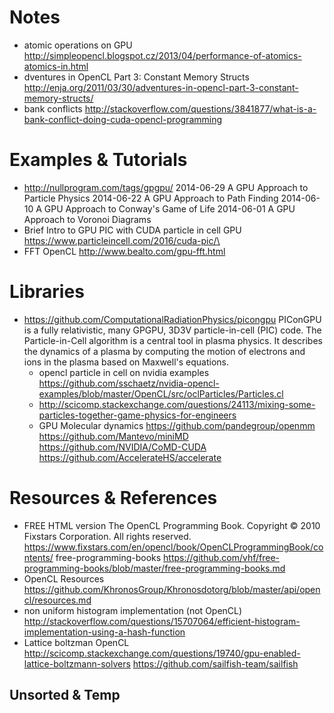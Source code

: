 
# Notes

- atomic operations on GPU
  http://simpleopencl.blogspot.cz/2013/04/performance-of-atomics-atomics-in.html
- dventures in OpenCL Part 3: Constant Memory Structs
http://enja.org/2011/03/30/adventures-in-opencl-part-3-constant-memory-structs/
- bank conflicts
http://stackoverflow.com/questions/3841877/what-is-a-bank-conflict-doing-cuda-opencl-programming

# Examples & Tutorials

 - http://nullprogram.com/tags/gpgpu/
    2014-06-29 A GPU Approach to Particle Physics
    2014-06-22 A GPU Approach to Path Finding
    2014-06-10 A GPU Approach to Conway's Game of Life
    2014-06-01 A GPU Approach to Voronoi Diagrams 
 -   Brief Intro to GPU PIC with CUDA particle in cell GPU https://www.particleincell.com/2016/cuda-pic/\
 - FFT OpenCL
http://www.bealto.com/gpu-fft.html
 
# Libraries

- https://github.com/ComputationalRadiationPhysics/picongpu
  PIConGPU is a fully relativistic, many GPGPU, 3D3V particle-in-cell (PIC) code. The Particle-in-Cell algorithm is a central tool in plasma physics. It describes the dynamics of a plasma by computing the motion of electrons and ions in the plasma based on Maxwell's equations.
  - opencl particle in cell on nvidia examples
https://github.com/sschaetz/nvidia-opencl-examples/blob/master/OpenCL/src/oclParticles/Particles.cl
  - http://scicomp.stackexchange.com/questions/24113/mixing-some-particles-together-game-physics-for-engineers 
  - GPU Molecular dynamics
	https://github.com/pandegroup/openmm
	https://github.com/Mantevo/miniMD
	https://github.com/NVIDIA/CoMD-CUDA
	https://github.com/AccelerateHS/accelerate

# Resources & References

 - FREE HTML version
The OpenCL Programming Book. Copyright © 2010 Fixstars Corporation. All rights reserved.
https://www.fixstars.com/en/opencl/book/OpenCLProgrammingBook/contents/
free-programming-books
https://github.com/vhf/free-programming-books/blob/master/free-programming-books.md
- OpenCL Resources
https://github.com/KhronosGroup/Khronosdotorg/blob/master/api/opencl/resources.md
- non uniform histogram implementation (not OpenCL)
http://stackoverflow.com/questions/15707064/efficient-histogram-implementation-using-a-hash-function
- Lattice boltzman OpenCL
http://scicomp.stackexchange.com/questions/19740/gpu-enabled-lattice-boltzmann-solvers
https://github.com/sailfish-team/sailfish

## Unsorted & Temp






